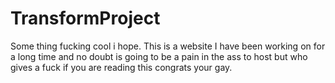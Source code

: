 # TransformProject
Some thing fucking cool i hope.
This is a website I have been working on for a long time and no doubt is going to be a pain in the ass to host but who gives a fuck if you are reading this congrats your gay.

